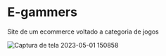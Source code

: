 # E-gammers

Site de um ecommerce voltado a categoria de jogos

![Captura de tela 2023-05-01 150858](https://user-images.githubusercontent.com/65518533/235504394-dc17087d-6508-4458-b9f5-49310ee03b4a.png)

